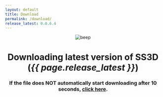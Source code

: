 ```yaml
---
layout: default
title: Download
permalink: /download/
release_latest: 0.0.6.4
---
```


<style type="text/css" media="screen">
  .container {
    margin: 10px auto;
    text-align: center;
  }
</style>

<div class="container">
  <div>
    <picture class="logo">
      <img src="{{ site.baseurl }}/assets/img/beep.png" alt="beep">
    </picture>
  </div>
  <meta http-equiv="refresh" content="5; URL={{ site.github_url }}/SS3D/releases/download/{{ page.release_latest }}/SS3D_{{ page.release_latest }}.zip" />

  <h1>Downloading latest version of SS3D<br>(<strong><i>{{ page.release_latest }}</i></strong>)</h1>
  <h3>If the file does NOT automatically start downloading after 10 seconds, <a href="{{ site.github_url }}/SS3D/releases/download/{{ page.release_latest }}/SS3D_{{ page.release_latest }}.zip">click here</a>.</h3>
</div>